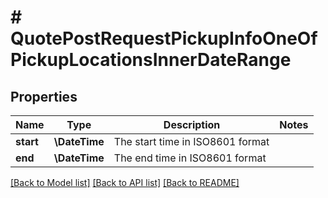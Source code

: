 # # QuotePostRequestPickupInfoOneOfPickupLocationsInnerDateRange

## Properties

Name | Type | Description | Notes
------------ | ------------- | ------------- | -------------
**start** | **\DateTime** | The start time in ISO8601 format |
**end** | **\DateTime** | The end time in ISO8601 format |

[[Back to Model list]](../../README.md#models) [[Back to API list]](../../README.md#endpoints) [[Back to README]](../../README.md)
